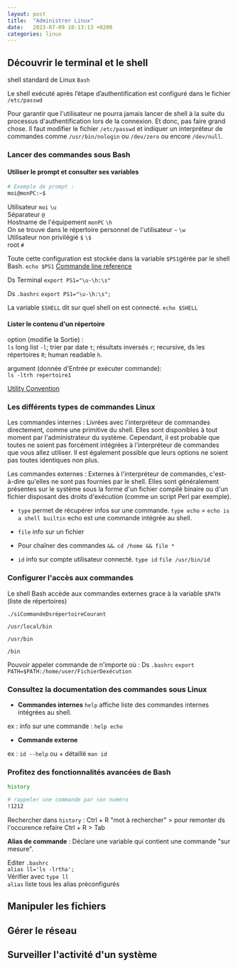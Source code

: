 ```yaml
---
layout: post
title:  "Administrer Linux"
date:   2023-07-09 18:13:13 +0200
categories: linux
---
```


## Découvrir le terminal et le shell

shell standard de Linux `Bash`

Le shell exécuté après l’étape d’authentification est configuré dans le fichier `/etc/passwd`

Pour garantir que l'utilisateur ne pourra jamais lancer de shell à la suite du processus d'authentification lors de la connexion. Et donc, pas faire grand chose. Il faut modifier le fichier `/etc/passwd` et indiquer un interpréteur de commandes comme `/usr/bin/nologin` ou `/dev/zero` ou encore `/dev/null`.


### Lancer des commandes sous Bash

#### Utiliser le prompt et consulter ses variables

```sh
# Exemple de prompt :
moi@monPC:~$
```

Utilisateur `moi` `\u`  
Séparateur `@`  
Hostname de l'équipement `monPC` `\h`  
On se trouve dans le répertoire personnel de l'utilisateur `~` `\w`  
Utilisateur non privilégié `$` `\$`  
root `#`

Toute cette configuration est stockée dans la variable `$PS1`gérée par le shell Bash. `echo $PS1` [Commande line reference](https://ss64.com/bash/syntax-prompt.html)

Ds Terminal `export PS1="\u-\h:\s"`

Ds `.bashrc` `export PS1="\u-\h:\s";`

La variable `$SHELL` dit sur quel shell on est connecté. `echo $SHELL`


#### Lister le contenu d'un répertoire

option (modifie la Sortie) :  
`ls` long list `-l`; trier par date `t`; résultats inversés `r`; recursive, ds les répertoires `R`; human readable `h`.

argument (donnée d'Entrée pr exécuter commande):  
`ls -ltrh repertoire1`

[Utility Convention](https://pubs.opengroup.org/onlinepubs/9699919799/basedefs/V1_chap12.html)

### Les différents types de commandes Linux


Les commandes internes : Livrées avec l'interpréteur de commandes directement, comme une primitive du shell. Elles sont disponibles à tout moment par l'administrateur du système. Cependant, il est probable que toutes ne soient pas forcément intégrées à l’interpréteur de commandes que vous allez utiliser. Il est également possible que leurs options ne soient pas toutes identiques non plus.

 Les commandes externes : Externes à l'interpréteur de commandes, c'est-à-dire qu'elles ne sont pas fournies par le shell. Elles sont généralement présentes sur le système sous la forme d'un fichier compilé binaire ou d'un fichier disposant des droits d'exécution (comme un script Perl par exemple).

- `type` permet de récupérer infos sur une commande. `type echo` = `echo is a shell builtin` echo est une commande intégrée au shell.

- `file` info sur un fichier

- Pour chaîner des commandes `&&`. `cd /home && file *`

- `id` info sur compte utilisateur connecté. `type id` `file /usr/bin/id`

### Configurer l'accès aux commandes

Le shell Bash accède aux commandes externes grace à la variable `$PATH` (liste de répertoires)

`./siCommandeDsrépertoireCourant`


`/usr/local/bin`

`/usr/bin`

`/bin`

Pouvoir appeler commande de n'importe où : Ds `.bashrc` `export PATH=$PATH:/home/user/FichierDexécution`

### Consultez la documentation des commandes sous Linux 

- **Commandes internes** `help` affiche liste des commandes internes intégrées au shell.

ex : info sur une commande : `help echo`

- **Commande externe** 

ex : `id --help` ou + détaillé `man id`

### Profitez des fonctionnalités avancées de Bash 

```sh
history
```

```sh
# rappeler une commande par son numéro
!1212
```

Rechercher dans `history` : Ctrl + R "mot à rechercher" > pour remonter ds l'occurence refaire Ctrl + R > Tab

**Alias de commande** : Déclare une variable qui contient une commande "sur mesure".

Editer `.bashrc`  
`alias ll='ls -lrtha';`  
Vérifier avec `type ll`  
`alias` liste tous les alias préconfigurés




## Manipuler les fichiers

## Gérer le réseau

## Surveiller l'activité d'un système


